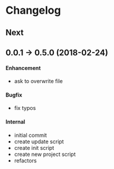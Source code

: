 # Changelog
<!--
#### Enhancement
#### Bug fix
#### Internal
-->
<!--
## 0.0.0 (YYYY-MM-DD)
#### Enhancement
* example
-->
## Next

## 0.0.1 -> 0.5.0 (2018-02-24)
#### Enhancement
* ask to overwrite file

#### Bugfix
* fix typos

#### Internal
* initial commit
* create update script
* create init script
* create new project script
* refactors
